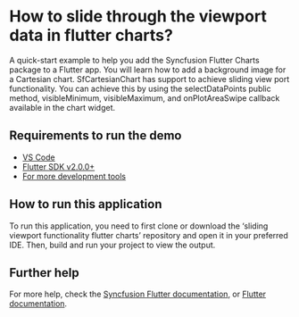 # How to slide through the viewport data in flutter charts?

A quick-start example to help you add the Syncfusion Flutter Charts package to a Flutter app. You will learn how to add a background image for a Cartesian chart. SfCartesianChart has support to achieve sliding view port functionality. You can achieve this by using the selectDataPoints public method, visibleMinimum, visibleMaximum, and onPlotAreaSwipe callback available in the chart widget.


## Requirements to run the demo
* [VS Code](https://code.visualstudio.com/download)
* [Flutter SDK v2.0.0+](https://flutter.dev/docs/development/tools/sdk/overview)
* [For more development tools](https://flutter.dev/docs/development/tools/devtools/overview)

## How to run this application
To run this application, you need to first clone or download the ‘sliding viewport functionality flutter charts’ repository and open it in your preferred IDE. Then, build and run your project to view the output.

## Further help
For more help, check the [Syncfusion Flutter documentation](https://help.syncfusion.com/flutter/introduction/overview), or
 [Flutter documentation](https://flutter.dev/docs/get-started/install).

